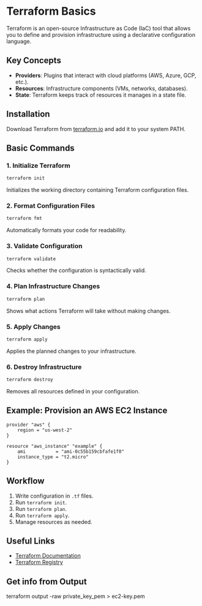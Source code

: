 # Terraform Basics

Terraform is an open-source Infrastructure as Code (IaC) tool that allows you to define and provision infrastructure using a declarative configuration language.

## Key Concepts

- **Providers**: Plugins that interact with cloud platforms (AWS, Azure, GCP, etc.).
- **Resources**: Infrastructure components (VMs, networks, databases).
- **State**: Terraform keeps track of resources it manages in a state file.

## Installation

Download Terraform from [terraform.io](https://www.terraform.io/downloads.html) and add it to your system PATH.

## Basic Commands

### 1. Initialize Terraform

```sh
terraform init
```
Initializes the working directory containing Terraform configuration files.

### 2. Format Configuration Files

```sh
terraform fmt
```
Automatically formats your code for readability.

### 3. Validate Configuration

```sh
terraform validate
```
Checks whether the configuration is syntactically valid.

### 4. Plan Infrastructure Changes

```sh
terraform plan
```
Shows what actions Terraform will take without making changes.

### 5. Apply Changes

```sh
terraform apply
```
Applies the planned changes to your infrastructure.

### 6. Destroy Infrastructure

```sh
terraform destroy
```
Removes all resources defined in your configuration.

## Example: Provision an AWS EC2 Instance

```hcl
provider "aws" {
    region = "us-west-2"
}

resource "aws_instance" "example" {
    ami           = "ami-0c55b159cbfafe1f0"
    instance_type = "t2.micro"
}
```

## Workflow

1. Write configuration in `.tf` files.
2. Run `terraform init`.
3. Run `terraform plan`.
4. Run `terraform apply`.
5. Manage resources as needed.

## Useful Links

- [Terraform Documentation](https://www.terraform.io/docs)
- [Terraform Registry](https://registry.terraform.io/)


## Get info from Output

terraform output -raw private_key_pem > ec2-key.pem
